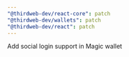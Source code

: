 ```yaml
---
"@thirdweb-dev/react-core": patch
"@thirdweb-dev/wallets": patch
"@thirdweb-dev/react": patch
---
```


Add social login support in Magic wallet
